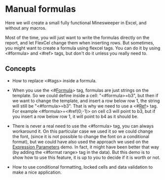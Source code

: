 # Manual formulas

Here we will create a small fully functional Minesweeper in Excel, and
without any macros.

Most of the time, you will just want to write the formulas directly on
the report, and let FlexCel change them when inserting rows. But
sometimes, you might want to create a formula using flexcel tags. You
can do it by using \<\#formula\> and \<\#ref\> tags, but don\'t do it
unless you really need to.

## Concepts

- How to replace \<\#tags\> inside a formula.

- When you use the \<\#[Formula](https://doc.tmssoftware.com/flexcel/net/guides/reports-tag-reference.html#formula)\> tag, formulas are just strings on the
  template. So we could define inside a cell: \"\<\#formula\>=b3\",
  but then if we want to change the template, and insert a row below
  row 1, the string will still be \"\<\#formula\>=b3\". That is why
  we need to use a \<\#[Ref](https://doc.tmssoftware.com/flexcel/net/guides/reports-tag-reference.html#ref)\> tag. For example
  \<\#formula\>=\<\#ref(0;-1)\> on cell c3 will point to b3, but if
  you insert a row below row 1, it will point to b4 as it should be.

- There is never a real need to use the \<\#formula\> tag, you can
  always workaround it. On this particular case we used it so we
  could change the font, (since it is not possible to change the
  font on a conditional format), but we could have also used the
  approach we used on the [Expression Parameters](https://doc.tmssoftware.com/flexcel/net/samples/csharp/netframework/reports/expression-parameters/index.html) demo. In fact,
  it might have been better that way (by adding the \<\#format
  range\> tag in the data). But this demo is to show how to use this
  feature, it is up to you to decide if it is worth or not.

- How to use conditional formatting, locked cells and data validation
  to make a nice application.
